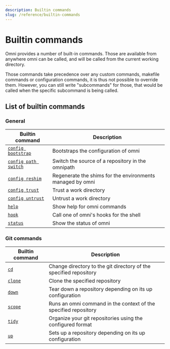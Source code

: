 ```yaml
---
description: Builtin commands
slug: /reference/builtin-commands
---
```


# Builtin commands

Omni provides a number of built-in commands. Those are available from anywhere omni can be called, and will be called from the current working directory.

Those commands take precedence over any custom commands, makefile commands or configuration commands, it is thus not possible to override them. However, you can still write "subcommands" for those, that would be called when the specific subcommand is being called.

## List of builtin commands

### General

| Builtin command         | Description                                               |
|-------------------------|-----------------------------------------------------------|
| [`config bootstrap`](builtin-commands/config/bootstrap) | Bootstraps the configuration of omni |
| [`config path switch`](builtin-commands/config/path/switch) | Switch the source of a repository in the omnipath |
| [`config reshim`](builtin-commands/config/reshim) | Regenerate the shims for the environments managed by omni |
| [`config trust`](builtin-commands/config/trust) | Trust a work directory |
| [`config untrust`](builtin-commands/config/untrust) | Untrust a work directory |
| [`help`](builtin-commands/help) | Show help for omni commands |
| [`hook`](builtin-commands/hook) | Call one of omni's hooks for the shell |
| [`status`](builtin-commands/status) | Show the status of omni |

### Git commands

| Builtin command         | Description                                               |
|-------------------------|-----------------------------------------------------------|
| [`cd`](builtin-commands/cd) | Change directory to the git directory of the specified repository |
| [`clone`](builtin-commands/clone) | Clone the specified repository |
| [`down`](builtin-commands/down) | Tear down a repository depending on its up configuration |
| [`scope`](builtin-commands/scope) | Runs an omni command in the context of the specified repository |
| [`tidy`](builtin-commands/tidy) | Organize your git repositories using the configured format |
| [`up`](builtin-commands/up) | Sets up a repository depending on its up configuration |

